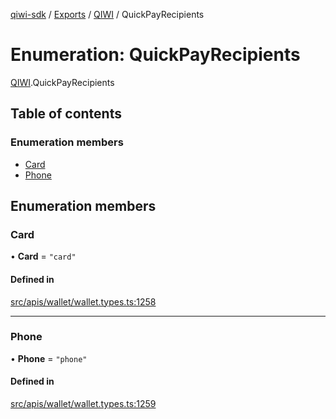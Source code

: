 [qiwi-sdk](../README.md) / [Exports](../modules.md) / [QIWI](../modules/QIWI.md) / QuickPayRecipients

# Enumeration: QuickPayRecipients

[QIWI](../modules/QIWI.md).QuickPayRecipients

## Table of contents

### Enumeration members

- [Card](QIWI.QuickPayRecipients.md#card)
- [Phone](QIWI.QuickPayRecipients.md#phone)

## Enumeration members

### Card

• **Card** = `"card"`

#### Defined in

[src/apis/wallet/wallet.types.ts:1258](https://github.com/AlexXanderGrib/node-qiwi-sdk/blob/285ce1c/src/apis/wallet/wallet.types.ts#L1258)

___

### Phone

• **Phone** = `"phone"`

#### Defined in

[src/apis/wallet/wallet.types.ts:1259](https://github.com/AlexXanderGrib/node-qiwi-sdk/blob/285ce1c/src/apis/wallet/wallet.types.ts#L1259)
